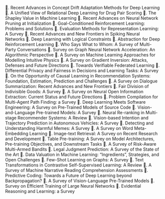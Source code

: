 . Recent Advances in Concept Drift Adaptation Methods for Deep Learning
. A Unified View of Relational Deep Learning for Drug Pair Scoring
. The Shapley Value in Machine Learning
. Recent Advances on Neural Network Pruning at Initialization
. Goal-Conditioned Reinforcement Learning: Problems and Solutions
. Evaluation Methods for Representation Learning: A Survey
. Recent Advances and New Frontiers in Spiking Neural Networks
. Deep Learning with Logical Constraints
. Abstraction for Deep Reinforcement Learning
. Who Says What to Whom: A Survey of Multi-Party Conversations
. Survey on Graph Neural Network Acceleration: An Algorithmic Perspective
. A Survey on Machine Learning Approaches for Modelling Intuitive Physics
. A Survey on Gradient Inversion: Attacks, Defenses and Future Directions
. Towards Verifiable Federated Learning
. Differential Privacy and Fairness in Decisions and Learning Tasks: A Survey
. On the Opportunity of Causal Learning in Recommendation Systems: Foundation, Estimation, Prediction and Challenges
. A Survey on Dialogue Summarization: Recent Advances and New Frontiers
. Fair Division of Indivisible Goods: A  Survey
. A Survey on Neural Open Information Extraction: Current Status and Future Directions
. Problem Compilation for Multi-Agent Path Finding: a Survey
. Deep Learning Meets Software Engineering: A Survey on Pre-Trained Models of Source Code
. Vision-and-Language Pre-trained Models: A Survey
. Neural Re-ranking in Multi-stage Recommender Systems: A Review
. Vision-based Intention and Trajectory Prediction in Autonomous Vehicles: A Survey
. Detecting and Understanding Harmful Memes: A Survey
. A Survey on Word Meta-Embedding Learning
. Image-text Retrieval: A Survey on Recent Research and Development
. Table Pre-training: A Survey on Model Architectures, Pre-training Objectives, and Downstream Tasks
. A Survey of Risk-Aware Multi-Armed Bandits
. Legal Judgment Prediction: A Survey of the State of the Art
. Data Valuation in Machine Learning: “Ingredients”, Strategies, and Open Challenges
. Few-Shot Learning on Graphs: A Survey
. Text Transformations in Contrastive Self-Supervised Learning: A Review
. A Survey of Machine Narrative Reading Comprehension Assessments
. Predictive Coding: Towards a Future of Deep Learning beyond Backpropagation?
. A Survey of Vision-Language Pre-Trained Models
. Survey on Efficient Training of Large Neural Networks
. Evidential Reasoning and Learning: a Survey